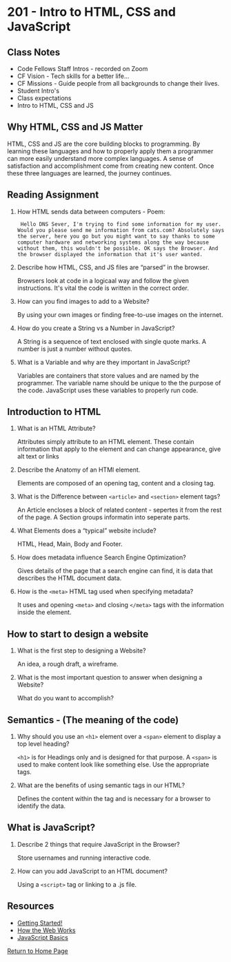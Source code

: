 # 201 - Intro to HTML, CSS and JavaScript

## Class Notes

* Code Fellows Staff Intros - recorded on Zoom
* CF Vision - Tech skills for a better life...
* CF Missions - Guide people from all backgrounds to change their lives.
* Student Intro's
* Class expectations
* Intro to HTML, CSS and JS

## Why HTML, CSS and JS Matter

  HTML, CSS and JS are the core building blocks to programming. By learning these languages and how to properly apply them a programmer can more easily understand more complex languages. A sense of satisfaction and accomplishment come from creating new content. Once these three languages are learned, the journey continues.

## Reading Assignment

1. How HTML sends data between computers - Poem:

        Hello DNS Sever, I'm trying to find some information for my user. Would you please send me information from cats.com? Absolutely says the server, here you go but you might want to say thanks to some computer hardware and networking systems along the way because without them, this wouldn't be possible. OK says the Browser. And the browser displayed the information that it's user wanted. 

2. Describe how HTML, CSS, and JS files are “parsed” in the browser.

   Browsers look at code in a logicaal way and follow the given instructions. It's vital the code is written in the correct order.

3. How can you find images to add to a Website?

    By using your own images or finding free-to-use images on the internet.

4. How do you create a String vs a Number in JavaScript?

    A String is a sequence of text enclosed with single quote marks. A number is just a number without quotes.

5. What is a Variable and why are they important in JavaScript?

    Variables are containers that store values and are named by the programmer. The variable name should be unique to the the purpose of the code. JavaScript uses these variables to properly run code.

## Introduction to HTML

1. What is an HTML Attribute?

    Attributes simply attribute to an HTML element. These contain information that apply to the element and can change appearance, give alt text or links

2. Describe the Anatomy of an HTMl element.

   Elements are composed of an opening tag, content and a closing tag.

3. What is the Difference between `<article>` and `<section>` element tags?

    An Article encloses a block of related content - sepertes it from the rest of the page. A Section groups informatin into seperate parts.

4. What Elements does a “typical” website include?

    HTML, Head, Main, Body and Footer.

5. How does metadata influence Search Engine Optimization?

    Gives details of the page that a search engine can find, it is data that describes the HTML document data.

6. How is the `<meta>` HTML tag used when specifying metadata?

    It uses and opening `<meta>` and closing `</meta>` tags with the information inside the element.

## How to start to design a website

1. What is the first step to designing a Website?

    An idea, a rough draft, a wireframe.

2. What is the most important question to answer when designing a Website?

    What do you want to accomplish?

## Semantics - (The meaning of the code)

1. Why should you use an `<h1>` element over a `<span>` element to display a top level heading?

    `<h1>` is for Headings only and is designed for that purpose. A `<span>` is used to make content look like something else. Use the appropriate tags.

2. What are the benefits of using semantic tags in our HTML?

    Defines the content within the tag and is necessary for a browser to identify the data.

## What is JavaScript?

1. Describe 2 things that require JavaScript in the Browser?

    Store usernames and running interactive code.

2. How can you add JavaScript to an HTML document?

    Using a `<script>` tag or linking to a .js file.

## Resources

* [Getting Started!](https://developer.mozilla.org/en-US/docs/Learn/Getting_started_with_the_web/How_the_Web_works)
* [How the Web Works](https://developer.mozilla.org/en-US/docs/Learn/Getting_started_with_the_web/How_the_Web_works)
* [JavaScript Basics](https://developer.mozilla.org/en-US/docs/Learn/Getting_started_with_the_web/JavaScript_basics)

[Return to Home Page](../README.md)

